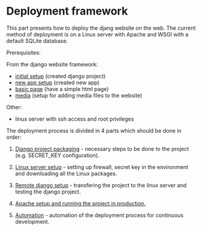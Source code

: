 # Deployment framework

This part presents how to deploy the djang website on the web. The current method of deployment is  on a Linux server with Apache and WSGI with a default SQLite database.

Prerequisites:

From the django website framework:
- [initial setup](../initial_setup/) (created django project)
- [new app setup](../content/new_app_setup/) (created new app)
- [basic page](../content/basic_page/) (have a simple html page)
- [media](../content/media/) (setup for adding media files to the website)

Other:
- linux server with ssh access and root privileges


The deployment process is divided in 4 parts which should be done in order:

1. [Django project packaging](django_project_packaging/) - necessary steps to be done to the project (e.g. SECRET_KEY configuration).

2. [Linux server setup](linux_server_setup/) - setting up firewall, secret key in the environment and downloading all the Linux packages.

3. [Remote django setup](remote_django_setup/) - transfering the project to the linux server and testing the django project.

4. [Apache setup and running the project in production.](apache_setup_production/)

5. [Automation](automation/) - automation of the deployment process for continuous development.
